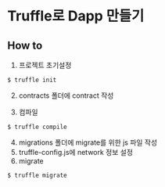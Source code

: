 # Truffle로 Dapp 만들기

## How to

1. 프로젝트 초기설정

```
$ truffle init
```

2. contracts 폴더에 contract 작성

3. 컴파일

```
$ truffle compile
```

4. migrations 폴더에 migrate를 위한 js 파일 작성
5. truffle-config.js에 network 정보 설정
6. migrate

```
$ truffle migrate
```
